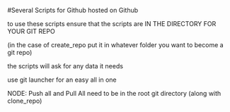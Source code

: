 #Several Scripts for Github hosted on Github

to use these scripts ensure that the scripts are IN THE DIRECTORY
FOR YOUR GIT REPO

(in the case of create_repo put it in whatever folder you want to become a git repo)

the scripts will ask for any data it needs

use git launcher for an easy all in one

NODE: Push all and Pull All need to be in the root git directory (along with clone_repo)
